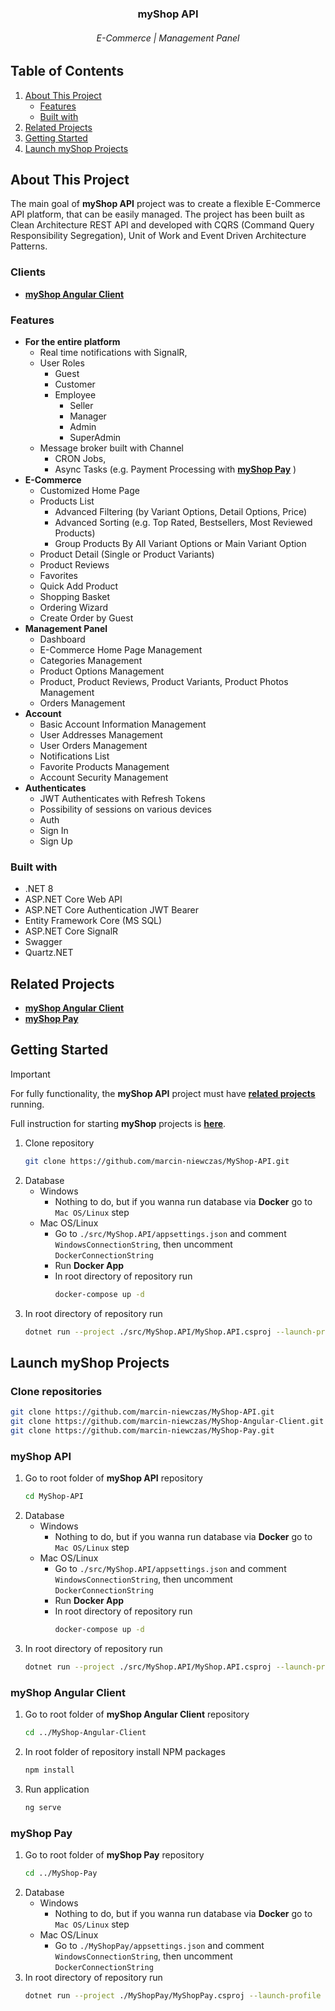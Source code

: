 <div align="center"> 
  <h3>myShop API</h3>
  <h6>E-Commerce | Management Panel<h6>
</div>

## Table of Contents
1. [About This Project](#about-this-project)
    - [Features](#features)
    - [Built with](#built-with)
2. [Related Projects](#related-projects)
3. [Getting Started](#getting-started)
4. [Launch myShop Projects](#launch-myshop-projects)

## About This Project
The main goal of **myShop API** project was to create a flexible E-Commerce API platform, that can be easily managed. The project has been built as Clean Architecture REST API and developed with CQRS (Command Query Responsibility Segregation), Unit of Work and Event Driven Architecture Patterns.

### Clients
- **[myShop Angular Client](https://github.com/marcin-niewczas/MyShop-Angular-Client)**

### Features
- **For the entire platform**
  - Real time notifications with SignalR,
  - User Roles
    - Guest
    - Customer
    - Employee
      - Seller
      - Manager
      - Admin
      - SuperAdmin
  - Message broker built with Channel
    - CRON Jobs,
    - Async Tasks (e.g. Payment Processing with **[myShop Pay](https://github.com/marcin-niewczas/MyShop-Pay)** )
- **E-Commerce**
  - Customized Home Page
  - Products List
    - Advanced Filtering (by Variant Options, Detail Options, Price)
    - Advanced Sorting (e.g. Top Rated, Bestsellers, Most Reviewed Products)
    - Group Products By All Variant Options or Main Variant Option
  - Product Detail (Single or Product Variants)
  - Product Reviews
  - Favorites
  - Quick Add Product
  - Shopping Basket
  - Ordering Wizard
  - Create Order by Guest
- **Management Panel**
  - Dashboard
  - E-Commerce Home Page Management
  - Categories Management
  - Product Options Management
  - Product, Product Reviews, Product Variants, Product Photos Management
  - Orders Management
- **Account**
  - Basic Account Information Management
  - User Addresses Management
  - User Orders Management
  - Notifications List
  - Favorite Products Management
  - Account Security Management
- **Authenticates**
  - JWT Authenticates with Refresh Tokens
  - Possibility of sessions on various devices
  - Auth
  - Sign In
  - Sign Up
### Built with
* .NET 8
* ASP.NET Core Web API
* ASP.NET Core Authentication JWT Bearer
* Entity Framework Core (MS SQL)
* ASP.NET Core SignalR
* Swagger
* Quartz.NET

## Related Projects
* **[myShop Angular Client](https://github.com/marcin-niewczas/MyShop-Angular-Client)**
* **[myShop Pay](https://github.com/marcin-niewczas/MyShop-Pay)**

## Getting Started
> [!Important]
> For fully functionality, the **myShop API** project must have **[related projects](#related-projects)** running.
> 
> Full instruction for starting **myShop** projects is **[here](#launch-myshop-projects)**.
1. Clone repository
   ```sh
   git clone https://github.com/marcin-niewczas/MyShop-API.git  
   ```
2. Database
   - Windows
     - Nothing to do, but if you wanna run database via **Docker** go to `Mac OS/Linux` step
   - Mac OS/Linux
     - Go to `./src/MyShop.API/appsettings.json` and comment `WindowsConnectionString`, then uncomment `DockerConnectionString`
     - Run **Docker App**
     - In root directory of repository run
       ```sh
       docker-compose up -d
       ```
3. In root directory of repository run
   ```sh
   dotnet run --project ./src/MyShop.API/MyShop.API.csproj --launch-profile MyShop.HTTPS.Development
   ```
## Launch myShop Projects
### Clone repositories
   ```sh
   git clone https://github.com/marcin-niewczas/MyShop-API.git
   git clone https://github.com/marcin-niewczas/MyShop-Angular-Client.git
   git clone https://github.com/marcin-niewczas/MyShop-Pay.git
   ```

### myShop API
1. Go to root folder of **myShop API** repository
   ```sh
   cd MyShop-API
   ```
2. Database
   - Windows
     - Nothing to do, but if you wanna run database via **Docker** go to `Mac OS/Linux` step
   - Mac OS/Linux
     - Go to `./src/MyShop.API/appsettings.json` and comment `WindowsConnectionString`, then uncomment `DockerConnectionString`
     - Run **Docker App**
     - In root directory of repository run
       ```sh
       docker-compose up -d
       ```
3. In root directory of repository run
   ```sh
   dotnet run --project ./src/MyShop.API/MyShop.API.csproj --launch-profile MyShop.HTTPS.Development
   ```
### myShop Angular Client
1. Go to root folder of **myShop Angular Client** repository
   ```sh
   cd ../MyShop-Angular-Client
   ```
2. In root folder of repository install NPM packages
   ```sh
   npm install
   ```
3. Run application
   ```sh
   ng serve
   ```

### myShop Pay
1. Go to root folder of **myShop Pay** repository
   ```sh
   cd ../MyShop-Pay
   ```
3. Database
   - Windows
     - Nothing to do, but if you wanna run database via **Docker** go to `Mac OS/Linux` step
   - Mac OS/Linux
     - Go to `./MyShopPay/appsettings.json` and comment `WindowsConnectionString`, then uncomment `DockerConnectionString`     
4. In root directory of repository run
   ```sh
   dotnet run --project ./MyShopPay/MyShopPay.csproj --launch-profile https
   ```
